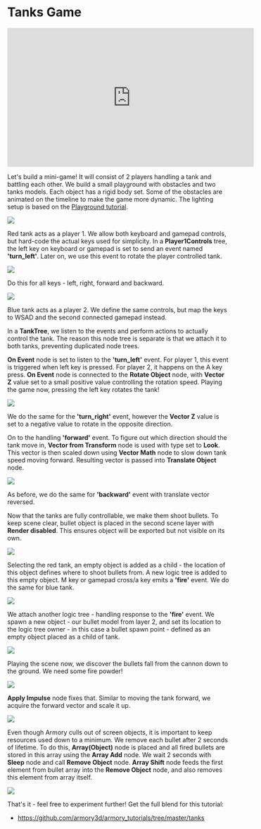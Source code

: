 # Tanks Game

<iframe width="560" height="315" src="https://www.youtube.com/embed/5b97eR5_fQI?rel=0" frameborder="0" allow="autoplay; encrypted-media" allowfullscreen></iframe>

Let's build a mini-game! It will consist of 2 players handling a tank and battling each other. We build a small playground with obstacles and two tanks models. Each object has a rigid body set. Some of the obstacles are animated on the timeline to make the game more dynamic. The lighting setup is based on the [Playground tutorial](/getting_started/playground.md).

![](/getting_started/img/tanks/1.jpg)

Red tank acts as a player 1. We allow both keyboard and gamepad controls, but hard-code the actual keys used for simplicity. In a **Player1Controls** tree, the left key on keyboard or gamepad is set to send an event named **'turn_left'**. Later on, we use this event to rotate the player controlled tank.

![](/getting_started/img/tanks/2.jpg)

Do this for all keys - left, right, forward and backward.

![](/getting_started/img/tanks/3.jpg)

Blue tank acts as a player 2. We define the same controls, but map the keys to WSAD and the second connected gamepad instead.

In a **TankTree**, we listen to the events and perform actions to actually control the tank. The reason this node tree is separate is that we attach it to both tanks, preventing duplicated node trees.

**On Event** node is set to listen to the **'turn_left'** event. For player 1, this event is triggered when left key is pressed. For player 2, it happens on the A key press. **On Event** node is connected to the **Rotate Object** node, with **Vector Z** value set to a small positive value controlling the rotation speed. Playing the game now, pressing the left key rotates the tank! 

![](/getting_started/img/tanks/4.jpg)

We do the same for the **'turn_right'** event, however the **Vector Z** value is set to a negative value to rotate in the opposite direction.

On to the handling **'forward'** event. To figure out which direction should the tank move in, **Vector from Transform** node is used with type set to **Look**. This vector is then scaled down using **Vector Math** node to slow down tank speed moving forward. Resulting vector is passed into **Translate Object** node.

![](/getting_started/img/tanks/5.jpg)

As before, we do the same for **'backward'** event with translate vector reversed.

Now that the tanks are fully controllable, we make them shoot bullets. To keep scene clear, bullet object is placed in the second scene layer with **Render disabled**. This ensures object will be exported but not visible on its own.

![](/getting_started/img/tanks/6.jpg)

Selecting the red tank, an empty object is added as a child - the location of this object defines where to shoot bullets from. A new logic tree is added to this empty object. M key or gamepad cross/a key emits a **'fire'** event. We do the same for blue tank.

![](/getting_started/img/tanks/7.jpg)

We attach another logic tree - handling response to the **'fire'** event. We spawn a new object - our bullet model from layer 2, and set its location to the logic tree owner - in this case a bullet spawn point - defined as an empty object placed as a child of tank.

![](/getting_started/img/tanks/8.jpg)

Playing the scene now, we discover the bullets fall from the cannon down to the ground. We need some fire powder!

![](/getting_started/img/tanks/a.jpg)

**Apply Impulse** node fixes that. Similar to moving the tank forward, we acquire the forward vector and scale it up.

![](/getting_started/img/tanks/9.jpg)

Even though Armory culls out of screen objects, it is important to keep resources used down to a minimum. We remove each bullet after 2 seconds of lifetime. To do this, **Array(Object)** node is placed and all fired bullets are stored in this array using the **Array Add** node. We wait 2 seconds with **Sleep** node and call **Remove Object** node. **Array Shift** node feeds the first element from bullet array into the **Remove Object** node, and also removes this element from array itself.

![](/getting_started/img/tanks/10.jpg)

That's it - feel free to experiment further! Get the full blend for this tutorial:

- https://github.com/armory3d/armory_tutorials/tree/master/tanks
